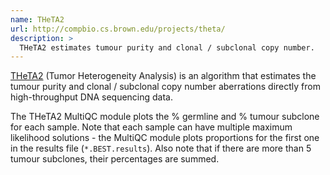 ```yaml
---
name: THeTA2
url: http://compbio.cs.brown.edu/projects/theta/
description: >
  THeTA2 estimates tumour purity and clonal / subclonal copy number.
---
```


[THeTA2](http://compbio.cs.brown.edu/projects/theta/) (Tumor Heterogeneity Analysis)
is an algorithm that estimates the tumour purity and clonal / subclonal copy number
aberrations directly from high-throughput DNA sequencing data.

The THeTA2 MultiQC module plots the % germline and % tumour subclone for each sample.
Note that each sample can have multiple maximum likelihood solutions - the MultiQC
module plots proportions for the first one in the results file (`*.BEST.results`).
Also note that if there are more than 5 tumour subclones, their percentages are summed.
